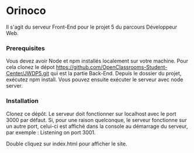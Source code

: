 # Orinoco #

Il s'agit du serveur Front-End pour le projet 5 du parcours Développeur Web.

### Prerequisites ###

Vous devez avoir Node et npm installés localement sur votre machine.
Pour cela clonez le dépot https://github.com/OpenClassrooms-Student-Center/JWDP5.git qui est la partie Back-End.
Depuis le dossier du projet, exécutez npm install. 
Vous pouvez ensuite exécuter le serveur avec node server. 

### Installation ###

Clonez ce dépôt. 
Le serveur doit fonctionner sur localhost avec le port 3000 par défaut. 
Si, pour une raison quelconque, le serveur fonctionne sur un autre port, 
celui-ci est affiché dans la console au démarrage du serveur, par exemple : Listening on port 3001.

Double cliquez sur index.html pour afficher le site.